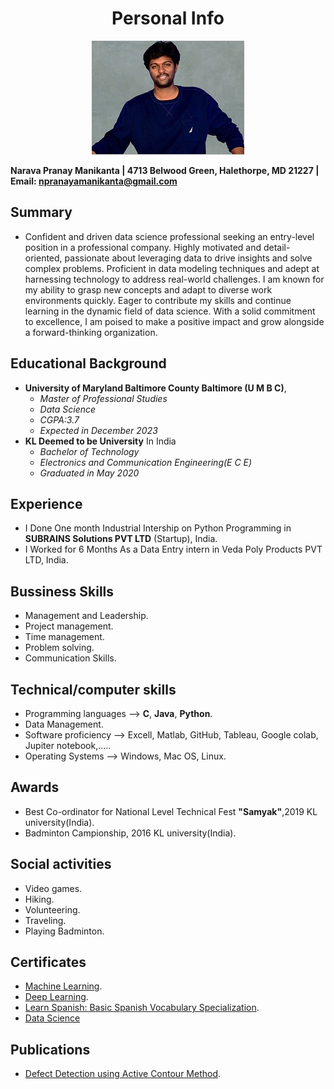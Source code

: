 <h1 align="center">Personal Info</h1>

<p align="center">
<img src="https://github.com/NPranaya7/UMBC-DATA606-FALL2023-THURSDAY/blob/main/NPranay.jpg"/>
</p>


<p align="center"> <![Pranay](NPranay.jpg)> </p>




**Narava Pranay Manikanta | 4713 Belwood Green, Halethorpe, MD 21227 | Email: npranayamanikanta@gmail.com**

## Summary ##
- Confident and driven data science professional seeking an entry-level position in a professional company. Highly motivated and detail-oriented, passionate about leveraging data to drive insights and solve complex problems. Proficient in data modeling techniques and adept at harnessing technology to address real-world challenges. I am known for my ability to grasp new concepts and adapt to diverse work environments quickly. Eager to contribute my skills and continue learning in the dynamic field of data science. With a solid commitment to excellence, I am poised to make a positive impact and grow alongside a forward-thinking organization.


## Educational Background ##
- **University of Maryland Baltimore County Baltimore (U M B C)**,
  - _Master of Professional Studies_ 
  - _Data Science_
  - _CGPA:3.7_
  - _Expected in December 2023_
- **KL Deemed to be University** In India
  - _Bachelor of Technology_
  - _Electronics and Communication Engineering(E C E)_
  - _Graduated in May 2020_


## Experience ##
- I Done One month Industrial Intership on Python Programming in **SUBRAINS Solutions PVT LTD** (Startup), India.
- I Worked for 6 Months As a Data Entry intern in Veda Poly Products PVT LTD, India.

## Bussiness Skills ##
- Management and Leadership.
- Project management.
- Time management.
- Problem solving.
- Communication Skills.

## Technical/computer skills ##
- Programming languages --> **C**, **Java**, **Python**.
- Data Management.
- Software proficiency --> Excell, Matlab, GitHub, Tableau, Google colab, Jupiter notebook,.....
- Operating Systems --> Windows, Mac OS, Linux.

## Awards ##
- Best Co-ordinator for National Level Technical Fest **"Samyak"**,2019 KL university(India).
- Badminton Campionship, 2016 KL university(India). 

## Social activities ##
- Video games.
- Hiking.
- Volunteering.
- Traveling.
- Playing Badminton.

## Certificates ##
- [Machine Learning](https://coursera.org/share/6004b54663480e2953aa5841f9c26cf3).
- [Deep Learning](https://coursera.org/share/eef1316a10ebe3590db22e1b652c80df).
- [Learn Spanish: Basic Spanish Vocabulary Specialization](https://coursera.org/share/fbe78a7a29aebbe0805e60146f0a423c).
- [Data Science](https://trainings.internshala.com/s/v/237938/d55b7788)


## Publications ##
- [Defect Detection using Active Contour Method](https://www.ijrte.org/wp-content/uploads/papers/v8i4/D4509118419.pdf).
